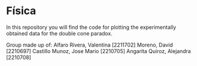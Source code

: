 # Física

In this repository you will find the code for plotting the experimentally obtained data for the double cone paradox.

Group made up of:
Alfaro Rivera, Valentina [2211702]
Moreno, David [2210697]
Castillo Munoz, Jose Mario [2210705]
Angarita Quiroz, Alejandra [2210708]
